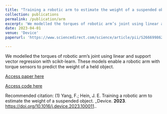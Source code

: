 ```yaml
---
title: "Training a robotic arm to estimate the weight of a suspended object"
collection: publications
permalink: /publication/arm
excerpt: 'We modelled the torques of robotic arm’s joint using linear and support vector regression with scikit-learn.  These models enable a robotic arm with torque sensors to predict the weight of a held object.'
date: 2023-04-01
venue: 'Device'
paperurl: 'https://www.sciencedirect.com/science/article/pii/S266699862300011X'

---
```

We modelled the torques of robotic arm’s joint using linear and support vector regression with scikit-learn.  These models enable a robotic arm with torque sensors to predict the weight of a held object.

[Access paper here](https://www.sciencedirect.com/science/article/pii/S266699862300011X)

[Access code here](https://gitlab.com/heingroup/arm_balance)

Recommended citation: (1) Yang, F.; Hein, J. E. Training a robotic arm to estimate the weight of a suspended object. _Device.  __2023__. <https://doi.org/10.1016/j.device.2023.100011>..
